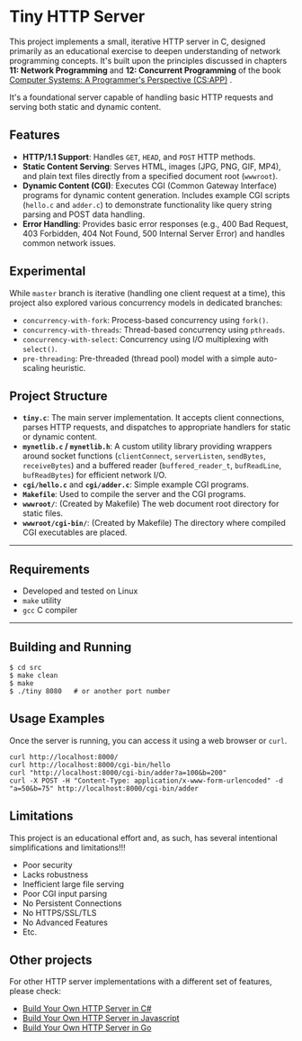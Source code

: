 # Tiny HTTP Server

This project implements a small, iterative HTTP server in C, designed primarily as an educational exercise to deepen understanding of network programming concepts. It's built upon the principles discussed in chapters **11: Network Programming** and **12: Concurrent Programming** of the book [Computer Systems: A Programmer's Perspective (CS:APP)](https://csapp.cs.cmu.edu/3e/home.html) .

It's a foundational server capable of handling basic HTTP requests and serving both static and dynamic content.

## Features

  * **HTTP/1.1 Support**: Handles `GET`, `HEAD`, and `POST` HTTP methods.
  * **Static Content Serving**: Serves HTML, images (JPG, PNG, GIF, MP4), and plain text files directly from a specified document root (`wwwroot`).
  * **Dynamic Content (CGI)**: Executes CGI (Common Gateway Interface) programs for dynamic content generation. Includes example CGI scripts (`hello.c` and `adder.c`) to demonstrate functionality like query string parsing and POST data handling.
  * **Error Handling**: Provides basic error responses (e.g., 400 Bad Request, 403 Forbidden, 404 Not Found, 500 Internal Server Error) and handles common network issues.

## Experimental

While `master` branch is iterative (handling one client request at a time), this project also explored various concurrency models in dedicated branches:

  * `concurrency-with-fork`: Process-based concurrency using `fork()`.
  * `concurrency-with-threads`: Thread-based concurrency using `pthreads`.
  * `concurrency-with-select`: Concurrency using I/O multiplexing with `select()`.
  * `pre-threading`: Pre-threaded (thread pool) model with a simple auto-scaling heuristic.

## Project Structure

  * **`tiny.c`**: The main server implementation. It accepts client connections, parses HTTP requests, and dispatches to appropriate handlers for static or dynamic content.
  * **`mynetlib.c` / `mynetlib.h`**: A custom utility library providing wrappers around socket functions (`clientConnect`, `serverListen`, `sendBytes`, `receiveBytes`) and a buffered reader (`buffered_reader_t`, `bufReadLine`, `bufReadBytes`) for efficient network I/O.
  * **`cgi/hello.c`** and **`cgi/adder.c`**: Simple example CGI programs.
  * **`Makefile`**: Used to compile the server and the CGI programs.
  * **`wwwroot/`**: (Created by Makefile) The web document root directory for static files.
  * **`wwwroot/cgi-bin/`**: (Created by Makefile) The directory where compiled CGI executables are placed.

-----

## Requirements

  * Developed and tested on Linux
  * `make` utility
  * `gcc` C compiler

-----

## Building and Running

```
$ cd src
$ make clean
$ make
$ ./tiny 8080   # or another port number
```

## Usage Examples

Once the server is running, you can access it using a web browser or `curl`.

```
curl http://localhost:8000/
curl http://localhost:8000/cgi-bin/hello
curl "http://localhost:8000/cgi-bin/adder?a=100&b=200"
curl -X POST -H "Content-Type: application/x-www-form-urlencoded" -d "a=50&b=75" http://localhost:8000/cgi-bin/adder
```

## Limitations

This project is an educational effort and, as such, has several intentional simplifications and limitations!!!

  * Poor security
  * Lacks robustness
  * Inefficient large file serving
  * Poor CGI input parsing
  * No Persistent Connections
  * No HTTPS/SSL/TLS
  * No Advanced Features
  * Etc.

## Other projects

For other HTTP server implementations with a different set of features, please check:

- [Build Your Own HTTP Server in C#](https://github.com/feliposz/codecrafters-http-server-csharp)
- [Build Your Own HTTP Server in Javascript](https://github.com/feliposz/codecrafters-http-server-javascript)
- [Build Your Own HTTP Server in Go](https://github.com/feliposz/codecrafters-http-server-go)